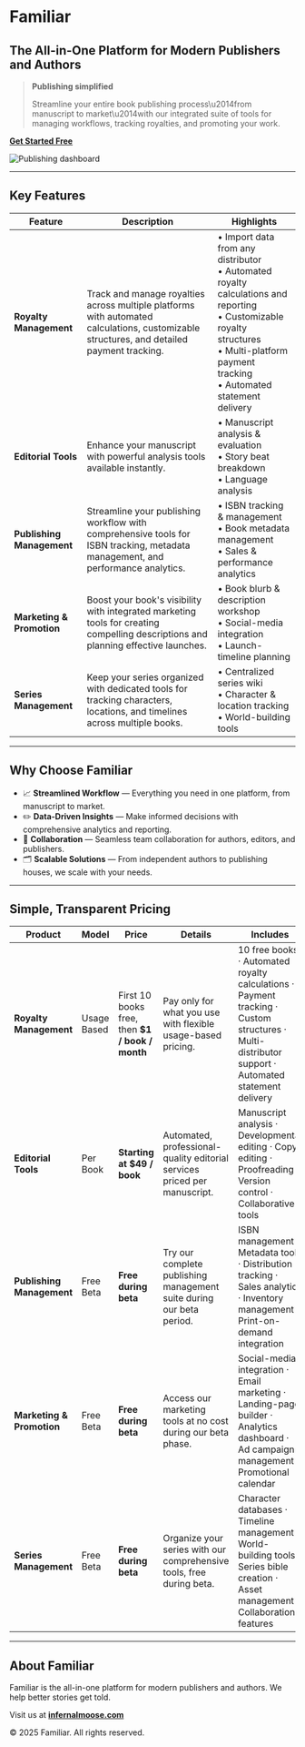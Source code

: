 # Familiar
## The All-in-One Platform for Modern Publishers and Authors

> **Publishing simplified**
>
> Streamline your entire book publishing process\u2014from manuscript to market\u2014with our integrated suite of tools for managing workflows, tracking royalties, and promoting your work.

[**Get Started Free**](/signup)

![Publishing dashboard](https://images.unsplash.com/photo-1543002588-bfa74002ed7e?auto=format&fit=crop&w=2730&q=80)

---

## Key Features

| Feature | Description | Highlights |
|---------|-------------|------------|
| **Royalty Management** | Track and manage royalties across multiple platforms with automated calculations, customizable structures, and detailed payment tracking. | • Import data from any distributor  <br>• Automated royalty calculations and reporting  <br>• Customizable royalty structures  <br>• Multi-platform payment tracking  <br>• Automated statement delivery |
| **Editorial Tools** | Enhance your manuscript with powerful analysis tools available instantly. | • Manuscript analysis & evaluation  <br>• Story beat breakdown  <br>• Language analysis |
| **Publishing Management** | Streamline your publishing workflow with comprehensive tools for ISBN tracking, metadata management, and performance analytics. | • ISBN tracking & management  <br>• Book metadata management  <br>• Sales & performance analytics |
| **Marketing & Promotion** | Boost your book's visibility with integrated marketing tools for creating compelling descriptions and planning effective launches. | • Book blurb & description workshop  <br>• Social-media integration  <br>• Launch-timeline planning |
| **Series Management** | Keep your series organized with dedicated tools for tracking characters, locations, and timelines across multiple books. | • Centralized series wiki  <br>• Character & location tracking  <br>• World-building tools |

---

## Why Choose Familiar

* 📈 **Streamlined Workflow** &mdash; Everything you need in one platform, from manuscript to market.
* ✏️ **Data-Driven Insights** &mdash; Make informed decisions with comprehensive analytics and reporting.
* 📣 **Collaboration** &mdash; Seamless team collaboration for authors, editors, and publishers.
* 🗂️ **Scalable Solutions** &mdash; From independent authors to publishing houses, we scale with your needs.

---

## Simple, Transparent Pricing

| Product | Model | Price | Details | Includes |
|---------|-------|-------|---------|----------|
| **Royalty Management** | Usage Based | First 10 books free, then **$1 / book / month** | Pay only for what you use with flexible usage-based pricing. | 10 free books · Automated royalty calculations · Payment tracking · Custom structures · Multi-distributor support · Automated statement delivery |
| **Editorial Tools** | Per Book | **Starting at $49 / book** | Automated, professional-quality editorial services priced per manuscript. | Manuscript analysis · Developmental editing · Copy editing · Proofreading · Version control · Collaborative tools |
| **Publishing Management** | Free Beta | **Free during beta** | Try our complete publishing management suite during our beta period. | ISBN management · Metadata tools · Distribution tracking · Sales analytics · Inventory management · Print-on-demand integration |
| **Marketing & Promotion** | Free Beta | **Free during beta** | Access our marketing tools at no cost during our beta phase. | Social-media integration · Email marketing · Landing-page builder · Analytics dashboard · Ad campaign management · Promotional calendar |
| **Series Management** | Free Beta | **Free during beta** | Organize your series with our comprehensive tools, free during beta. | Character databases · Timeline management · World-building tools · Series bible creation · Asset management · Collaboration features |

---

## About Familiar

Familiar is the all-in-one platform for modern publishers and authors. We help better stories get told.

Visit us at [**infernalmoose.com**](https://infernalmoose.com)

© 2025 Familiar. All rights reserved.

